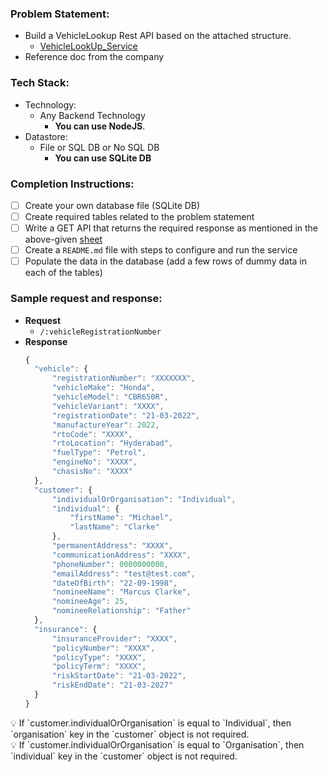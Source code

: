### Problem Statement:

- Build a VehicleLookup Rest API based on the attached structure.
  - [VehicleLookUp_Service](https://docs.google.com/spreadsheets/d/1GQlMheQB8Ax4fVQhcX3nPOtPnd4es9bY/edit?usp=sharing&ouid=100314568685744919644&rtpof=true&sd=true)
- Reference doc from the company

### **Tech** **Stack:**

- Technology:
  - Any Backend Technology
    - **You can use NodeJS**.
- Datastore:
  - File or SQL DB or No SQL DB
    - **You can use SQLite DB**

### Completion Instructions:

- [ ] Create your own database file (SQLite DB)
- [ ] Create required tables related to the problem statement
- [ ] Write a GET API that returns the required response as mentioned in the above-given [sheet](https://docs.google.com/spreadsheets/d/1GQlMheQB8Ax4fVQhcX3nPOtPnd4es9bY/edit#gid=1381275837)
- [ ] Create a `README.md` file with steps to configure and run the service
- [ ] Populate the data in the database (add a few rows of dummy data in each of the tables)

### Sample request and response:

- **Request**
  - `/:vehicleRegistrationNumber`
- **Response**
  ```jsx
  {
  	"vehicle": {
  		"registrationNumber": "XXXXXXX",
  		"vehicleMake": "Honda",
  		"vehicleModel": "CBR650R",
  		"vehicleVariant": "XXXX",
  		"registrationDate": "21-03-2022",
  		"manufactureYear": 2022,
  		"rtoCode": "XXXX",
  		"rtoLocation": "Hyderabad",
  		"fuelType": "Petrol",
  		"engineNo": "XXXX",
  		"chasisNo": "XXXX"
  	},
  	"customer": {
  		"individualOrOrganisation": "Individual",
  		"individual": {
  			"firstName": "Michael",
  			"lastName": "Clarke"
  		},
  		"permanentAddress": "XXXX",
  		"communicationAddress": "XXXX",
  		"phoneNumber": 0000000000,
  		"emailAddress": "test@test.com",
  		"dateOfBirth": "22-09-1998",
  		"nomineeName": "Marcus Clarke",
  		"nomineeAge": 25,
  		"nomineeRelationship": "Father"
  	},
  	"insurance": {
  		"insuranceProvider": "XXXX",
  		"policyNumber": "XXXX",
  		"policyType": "XXXX",
  		"policyTerm": "XXXX",
  		"riskStartDate": "21-03-2022",
  		"riskEndDate": "21-03-2027"
  	}
  }
  ```

<aside>
💡 If `customer.individualOrOrganisation` is equal to `Individual`, then `organisation` key in the `customer` object is not required.

</aside>

<aside>
💡 If `customer.individualOrOrganisation` is equal to `Organisation`, then `individual` key in the `customer` object is not required.

</aside>
